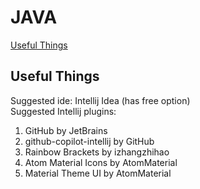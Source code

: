 # JAVA
<a href="#useful-things">Useful Things</a>

<h2 id="useful-things">Useful Things</h2>
Suggested ide: Intellij Idea (has free option) <br>
Suggested Intellij plugins: <br>
<ol>
  <li>GitHub by JetBrains</li>
  <li>github-copilot-intellij by GitHub</li>
  <li>Rainbow Brackets by izhangzhihao</li>
  <li>Atom Material Icons by AtomMaterial</li>
  <li>Material Theme UI by AtomMaterial</li>
</ol>
